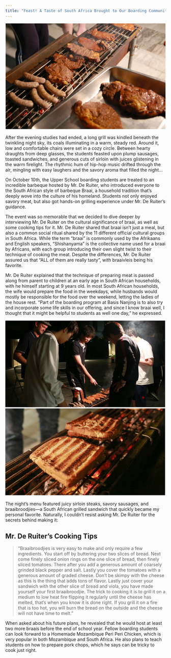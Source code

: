 ```yaml
---
title: "Feast! A Taste of South Africa Brought to Our Boarding Community"
---
```


![Caption: *Sirloin Steak and Sausages being cooked on the grill which are generously purchased by Mr. De Ruiter.](/assets/images/2024-11-29-african-feast/grilling.png)

After the evening studies had ended, a long grill was kindled beneath the twinkling night sky, its coals illuminating in a warm, steady red. Around it, low and comfortable chairs were set in a cozy circle. Between hearty draughts from deep glasses, the students feasted upon plump sausages, toasted sandwiches, and generous cuts of sirloin with juices glistening in the warm firelight. The rhythmic hum of hip-hop music drifted through the air, mingling with easy laughers and the savory aroma that filled the night…

On October 10th, the Upper School boarding students are treated to an incredible barbeque hosted by Mr. De Ruiter, who introduced everyone to the South African style of barbeque Braai, a household tradition that’s deeply wove into the culture of his homeland. Students not only enjoyed savory meat, but also got hands-on grilling experience under Mr. De Ruiter’s guidance.

The event was so memorable that we decided to dive deeper by interviewing Mr. De Ruiter on the cultural significance of braai, as well as some cooking tips for it. Mr. De Ruiter shared that braai isn’t just a meal, but also a common social ritual shared by the 11 different official cultural groups in South Africa. While the term “braai” is commonly used by the Afrikaans and English speakers, “Shishanyama” is the collective name used for a braai by Africans, with each group introducing their own slight twist to their technique of cooking the meat. Despite the differences, Mr. De Ruiter assured us that “ALL of them are really tasty”, with braaivleis being his favorite.

Mr. De Ruiter explained that the technique of preparing meat is passed along from parent to children at an early age in South African households, with he himself starting at 9 years old. In most South African households, the wife would prepare the food in the weekdays, while husbands would mostly be responsible for the food over the weekend, letting the ladies of the house rest. “Part of the boarding program at Basis Nanjing is to also try and incorporate some life skills in our offering, and since I know braai well, I thought that it might be helpful to students as well one day,” he expressed.

![Caption: South African Braaibroodjies Sandwiches](/assets/images/2024-11-29-african-feast/braaibroodjies.png)

The night’s menu featured juicy sirloin steaks, savory sausages, and braaibroodjies—a South African grilled sandwich that quickly became my personal favorite. Naturally, I couldn’t resist asking Mr. De Ruiter for the secrets behind making it:

## Mr. De Ruiter’s Cooking Tips

> “Braaibroodjies is very easy to make and only require a few ingredients. You start off by buttering your two slices of bread. Next come finely sliced onion rings on the one slice of bread, then finely sliced tomatoes. There after you add a generous amount of coarsely grinded black pepper and salt. Lastly you cover the tomatoes with a generous amount of graded cheese. Don’t be skimpy with the cheese as this is the thing that adds tons of flavor. Lastly just cover your sandwich with the other slice of bread and viola, you have made yourself your first braaibroodjie. The trick to cooking it is to grill it on a medium to low heat fire flipping it regularly until the cheese has melted, that’s when you know it is done right. If you grill it on a fire that is too hot, you will burn the bread on the outside and the cheese will not have time to melt.”

When asked about his future plans, he revealed that he would host at least two more braais before the end of school year. Fellow boarding students can look forward to a Homemade Mozambique Peri Peri Chicken, which is very popular in both Mozambique and South Africa. He also plans to teach students on how to prepare pork chops, which he says can be tricky to cook just right.
